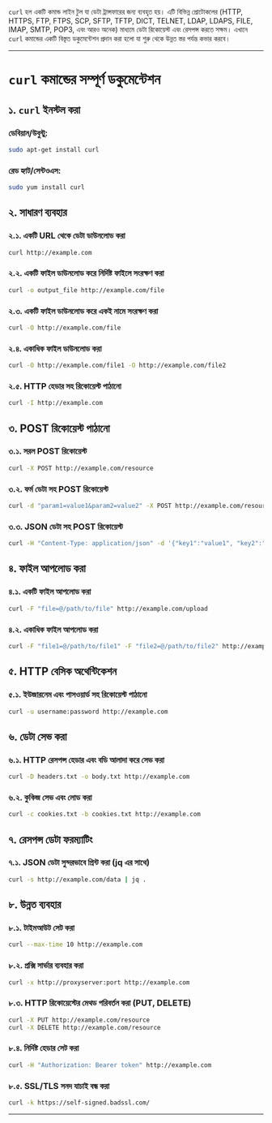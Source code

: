 `curl` হল একটি কমান্ড লাইন টুল যা ডেটা ট্রান্সফারের জন্য ব্যবহৃত হয়। এটি বিভিন্ন প্রোটোকলের (HTTP, HTTPS, FTP, FTPS, SCP, SFTP, TFTP, DICT, TELNET, LDAP, LDAPS, FILE, IMAP, SMTP, POP3, এবং আরও অনেক) মাধ্যমে ডেটা রিকোয়েস্ট এবং রেসপন্স করতে সক্ষম। এখানে `curl` কমান্ডের একটি বিস্তৃত ডকুমেন্টেশন প্রদান করা হলো যা শুরু থেকে উন্নত স্তর পর্যন্ত কভার করবে।

---

# `curl` কমান্ডের সম্পূর্ণ ডকুমেন্টেশন

## ১. `curl` ইনস্টল করা

### ডেবিয়ান/উবুন্টু:
```sh
sudo apt-get install curl
```

### রেড হ্যাট/সেন্টওএস:
```sh
sudo yum install curl
```

## ২. সাধারণ ব্যবহার

### ২.১. একটি URL থেকে ডেটা ডাউনলোড করা
```sh
curl http://example.com
```

### ২.২. একটি ফাইল ডাউনলোড করে নির্দিষ্ট ফাইলে সংরক্ষণ করা
```sh
curl -o output_file http://example.com/file
```

### ২.৩. একটি ফাইল ডাউনলোড করে একই নামে সংরক্ষণ করা
```sh
curl -O http://example.com/file
```

### ২.৪. একাধিক ফাইল ডাউনলোড করা
```sh
curl -O http://example.com/file1 -O http://example.com/file2
```

### ২.৫. HTTP হেডার সহ রিকোয়েস্ট পাঠানো
```sh
curl -I http://example.com
```

## ৩. POST রিকোয়েস্ট পাঠানো

### ৩.১. সরল POST রিকোয়েস্ট
```sh
curl -X POST http://example.com/resource
```

### ৩.২. ফর্ম ডেটা সহ POST রিকোয়েস্ট
```sh
curl -d "param1=value1&param2=value2" -X POST http://example.com/resource
```

### ৩.৩. JSON ডেটা সহ POST রিকোয়েস্ট
```sh
curl -H "Content-Type: application/json" -d '{"key1":"value1", "key2":"value2"}' -X POST http://example.com/resource
```

## ৪. ফাইল আপলোড করা

### ৪.১. একটি ফাইল আপলোড করা
```sh
curl -F "file=@/path/to/file" http://example.com/upload
```

### ৪.২. একাধিক ফাইল আপলোড করা
```sh
curl -F "file1=@/path/to/file1" -F "file2=@/path/to/file2" http://example.com/upload
```

## ৫. HTTP বেসিক অথেন্টিকেশন

### ৫.১. ইউজারনেম এবং পাসওয়ার্ড সহ রিকোয়েস্ট পাঠানো
```sh
curl -u username:password http://example.com
```

## ৬. ডেটা সেভ করা

### ৬.১. HTTP রেসপন্স হেডার এবং বডি আলাদা করে সেভ করা
```sh
curl -D headers.txt -o body.txt http://example.com
```

### ৬.২. কুকিজ সেভ এবং লোড করা
```sh
curl -c cookies.txt -b cookies.txt http://example.com
```

## ৭. রেসপন্স ডেটা ফরম্যাটিং

### ৭.১. JSON ডেটা সুন্দরভাবে প্রিন্ট করা (jq এর সাথে)
```sh
curl -s http://example.com/data | jq .
```

## ৮. উন্নত ব্যবহার

### ৮.১. টাইমআউট সেট করা
```sh
curl --max-time 10 http://example.com
```

### ৮.২. প্রক্সি সার্ভার ব্যবহার করা
```sh
curl -x http://proxyserver:port http://example.com
```

### ৮.৩. HTTP রিকোয়েস্টের মেথড পরিবর্তন করা (PUT, DELETE)
```sh
curl -X PUT http://example.com/resource
curl -X DELETE http://example.com/resource
```

### ৮.৪. নির্দিষ্ট হেডার সেট করা
```sh
curl -H "Authorization: Bearer token" http://example.com
```

### ৮.৫. SSL/TLS সনদ যাচাই বন্ধ করা
```sh
curl -k https://self-signed.badssl.com/
```

---

